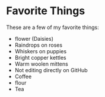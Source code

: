 # Favorite Things

These are a few of my favorite things:

- flower (Daisies)
- Raindrops on roses
- Whiskers on puppies
- Bright copper kettles
- Warm woolen mittens
- Not editing directly on GitHub
- Coffee
- flour
- Tea
